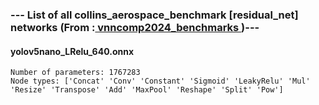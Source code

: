 ### --- List of all collins_aerospace_benchmark [residual_net] networks (From :<a href = 'https://github.com/ChristopherBrix/vnncomp2024_benchmarks'> vnncomp2024_benchmarks </a>)---

#### yolov5nano_LRelu_640.onnx 
	Number of parameters: 1767283 
	Node types: ['Concat' 'Conv' 'Constant' 'Sigmoid' 'LeakyRelu' 'Mul' 'Resize' 'Transpose' 'Add' 'MaxPool' 'Reshape' 'Split' 'Pow']

